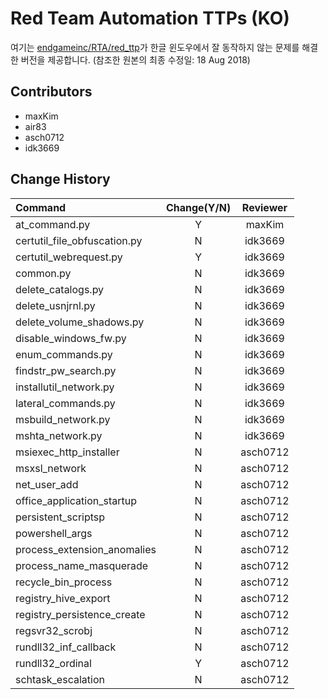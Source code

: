 # Red Team Automation TTPs (KO)
여기는 [endgameinc/RTA/red_ttp](https://github.com/endgameinc/RTA/tree/master/red_ttp)가 한글 윈도우에서 잘 동작하지 않는 문제를 해결한 버전을 제공합니다. (참조한 원본의 최종 수정일: 18 Aug 2018)

## Contributors
* maxKim
* air83
* asch0712
* idk3669

## Change History
|Command |Change(Y/N)|Reviewer|
|:---------------------|:-------------------------:|:--------------------:|
|at_command.py | Y|maxKim|
|certutil_file_obfuscation.py | N|idk3669|
|certutil_webrequest.py | Y|idk3669|
|common.py | N|idk3669|
|delete_catalogs.py | N|idk3669|
|delete_usnjrnl.py | N|idk3669|
|delete_volume_shadows.py | N|idk3669|
|disable_windows_fw.py | N|idk3669|
|enum_commands.py | N|idk3669|
|findstr_pw_search.py | N|idk3669|
|installutil_network.py | N|idk3669|
|lateral_commands.py | N|idk3669|
|msbuild_network.py | N|idk3669|
|mshta_network.py | N|idk3669|
|msiexec_http_installer | N|asch0712|
|msxsl_network | N|asch0712|
|net_user_add | N|asch0712|
|office_application_startup | N|asch0712|
|persistent_scriptsp | N|asch0712|
|powershell_args | N|asch0712|
|process_extension_anomalies | N|asch0712|
|process_name_masquerade | N|asch0712|
|recycle_bin_process | N|asch0712|
|registry_hive_export | N|asch0712|
|registry_persistence_create | N|asch0712|
|regsvr32_scrobj| N|asch0712|
|rundll32_inf_callback| N|asch0712|
|rundll32_ordinal| Y|asch0712|
|schtask_escalation| N|asch0712|
